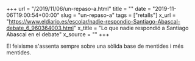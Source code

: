+++
url = "/2019/11/06/un-repaso-a.html"
title = ""
date = "2019-11-06T19:00:54+00:00"
slug = "un-repaso-a"
tags = ["retalls"]
x_url = "https://www.eldiario.es/escolar/nadie-respondio-Santiago-Abascal-debate_6_960364003.html"
x_title = "Lo que nadie respondió a Santiago Abascal en el debate"
x_source = ""
+++

El feixisme s'assenta sempre sobre una sòlida base de mentides i més mentides.
